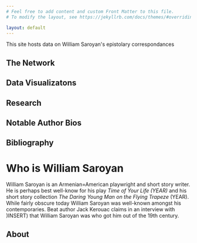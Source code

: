 ```yaml
---
# Feel free to add content and custom Front Matter to this file.
# To modify the layout, see https://jekyllrb.com/docs/themes/#overriding-theme-defaults

layout: default
---
```

<title>William Saroyan Epistolary Ego Network</title>

<p>This site hosts data on William Saroyan's epistolary correspondances</p>

<h2>The Network</h2>
<h2>Data Visualizatons</h2>
<h2>Research</h2>
<h2>Notable Author Bios</h2>
<h2>Bibliography</h2>

<h1>Who is William Saroyan</h1>
<p>William Saroyan is an Armenian=American playwright and short story writer. He is perhaps best well-know for his play <em>Time of Your Life (YEAR)</em> and his short story collection <em>The Daring Young Man on the Flying Trapeze</em> (YEAR). While fairly obscure today William Saroyan was well-known amongst his contemporaries. Beat author Jack Kerouac claims in an interview with )INSERT) that William Saroyan was who got him out of the 19th century.</p>

<h2>About</h2>